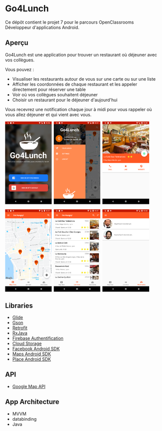 # Go4Lunch

Ce dépôt contient le projet 7 pour le parcours OpenClassrooms Développeur d'applications Android.

## Aperçu

Go4Lunch est une application pour trouver un restaurant où déjeuner avec vos collègues.

Vous pouvez : 
 * Visualiser les restaurants autour de vous sur une carte ou sur une liste
 * Afficher les coordonnées de chaque restaurant et les appeler directement pour réserver une table
 * Voir où vos collègues souhaitent déjeuner
 * Choisir un restaurant pour le déjeuner d'aujourd'hui
 
 Vous recevrez une notification chaque jour à midi pour vous rappeler où vous allez déjeuner et qui vient avec vous.
 
 <img src="./screenshots/login-screen.png" width="30%" height="30%">&ensp;<img src="./screenshots/drawer-menu.png" width="30%" height="30%">&ensp;<img src="./screenshots/details.png" width="30%" height="30%">
 
 <img src="./screenshots/map.png" width="30%" height="30%">&ensp;<img src="./screenshots/restaurant-list.png" width="30%" height="30%">&ensp;<img src="./screenshots/workmates-list.png" width="30%" height="30%">
 
## Libraries
* [Glide](https://github.com/bumptech/glide/)
* [Gson](https://github.com/google/gson/)
* [Retrofit](https://square.github.io/retrofit/)
* [RxJava](https://github.com/ReactiveX/RxJava)
* [Firebase Authentification](https://firebase.google.com/docs/auth)
* [Cloud Storage](https://firebase.google.com/docs/storage)
* [Facebook Android SDK](https://developers.facebook.com/docs/android/)
* [Maps Android SDK](https://developers.google.com/maps/documentation/android-sdk/intro)
* [Place Android SDK](https://developers.google.com/places/android-sdk/intro)

## API
* [Google Map API](https://maps.googleapis.com)

## App Architecture
* MVVM
* databinding
* Java
